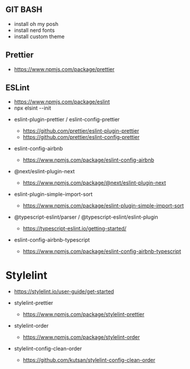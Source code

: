 ## GIT BASH
- install oh my posh
- install nerd fonts
- install custom theme

## Prettier
  - https://www.npmjs.com/package/prettier

## ESLint
  - https://www.npmjs.com/package/eslint
  - npx elsint --init

* eslint-plugin-prettier / eslint-config-prettier
  - https://github.com/prettier/eslint-plugin-prettier
  - https://github.com/prettier/eslint-config-prettier
  
* eslint-config-airbnb
  - https://www.npmjs.com/package/eslint-config-airbnb
  
* @next/eslint-plugin-next
  - https://www.npmjs.com/package/@next/eslint-plugin-next
  
* eslint-plugin-simple-import-sort
  - https://www.npmjs.com/package/eslint-plugin-simple-import-sort

* @typescript-eslint/parser / @typescript-eslint/eslint-plugin
  - https://typescript-eslint.io/getting-started/

* eslint-config-airbnb-typescript
  - https://www.npmjs.com/package/eslint-config-airbnb-typescript

# Stylelint
  - https://stylelint.io/user-guide/get-started

* stylelint-prettier
  - https://www.npmjs.com/package/stylelint-prettier

* stylelint-order
  - https://www.npmjs.com/package/stylelint-order

* stylelint-config-clean-order
  - https://github.com/kutsan/stylelint-config-clean-order
